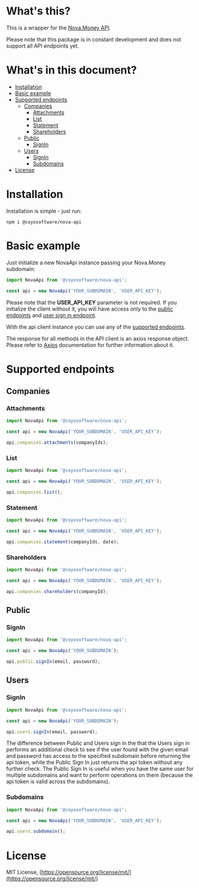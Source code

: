 # What's this?<!-- omit from toc -->
This is a wrapper for the [Nova.Money API](https://app.swaggerhub.com/apis-docs/coyosoftware/Nova.Money/v1).

Please note that this package is in constant development and does not support all API endpoints yet.

# What's in this document?<!-- omit from toc -->
- [Installation](#installation)
- [Basic example](#basic-example)
- [Supported endpoints](#supported-endpoints)
  - [Companies](#companies)
    - [Attachments](#attachments)
    - [List](#list)
    - [Statement](#statement)
    - [Shareholders](#shareholders)
  - [Public](#public)
    - [SignIn](#signin)
  - [Users](#users)
    - [SignIn](#signin-1)
    - [Subdomains](#subdomains)
- [License](#license)

# Installation
Installation is simple - just run:

    npm i @coyosoftware/nova-api

# Basic example
Just initialize a new NovaApi instance passing your Nova.Money subdomain:

```javascript
import NovaApi from '@coyosoftware/nova-api';

const api = new NovaApi('YOUR_SUBDOMAIN', 'USER_API_KEY');
```

Please note that the **USER_API_KEY** parameter is not required. If you initialize the client without it, you will have access only to the [public endpoints](#public) and [user sign in endpoint](#signin-1).

With the api client instance you can use any of the [supported endpoints](#supported-endpoints).

The response for all methods in the API client is an axios response object. Please refer to [Axios](https://github.com/axios/axios) documentation for further information about it.

# Supported endpoints

## Companies

### Attachments
```javascript
import NovaApi from '@coyosoftware/nova-api';

const api = new NovaApi('YOUR_SUBDOMAIN', 'USER_API_KEY');

api.companies.attachments(companyIds);
```

### List
```javascript
import NovaApi from '@coyosoftware/nova-api';

const api = new NovaApi('YOUR_SUBDOMAIN', 'USER_API_KEY');

api.companies.list();
```

### Statement
```javascript
import NovaApi from '@coyosoftware/nova-api';

const api = new NovaApi('YOUR_SUBDOMAIN', 'USER_API_KEY');

api.companies.statement(companyIds, date);
```

### Shareholders
```javascript
import NovaApi from '@coyosoftware/nova-api';

const api = new NovaApi('YOUR_SUBDOMAIN', 'USER_API_KEY');

api.companies.shareholders(companyId);
```

## Public

### SignIn
```javascript
import NovaApi from '@coyosoftware/nova-api';

const api = new NovaApi('YOUR_SUBDOMAIN');

api.public.signIn(email, password);
```

## Users

### SignIn
```javascript
import NovaApi from '@coyosoftware/nova-api';

const api = new NovaApi('YOUR_SUBDOMAIN');

api.users.signIn(email, password);
```

The difference between Public and Users sign in the that the Users sign in performs an additional check to see if the user found with the given email and password has access to the specified subdomain before returning the api token, while the Public Sign In just returns the api token without any further check.
The Public Sign In is useful when you have the same user for multiple subdomains and want to perform operations on them (because the api token is valid across the subdomains).

### Subdomains
```javascript
import NovaApi from '@coyosoftware/nova-api';

const api = new NovaApi('YOUR_SUBDOMAIN', 'USER_API_KEY');

api.users.subdomain();
```

# License
MIT License, [https://opensource.org/license/mit/](https://opensource.org/license/mit/)